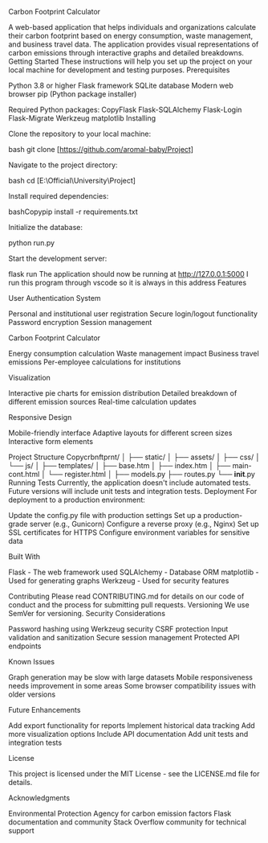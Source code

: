 Carbon Footprint Calculator

A web-based application that helps individuals and organizations calculate their carbon footprint based on energy consumption, waste management, and business travel data. The application provides visual representations of carbon emissions through interactive graphs and detailed breakdowns.
Getting Started
These instructions will help you set up the project on your local machine for development and testing purposes.
Prerequisites

Python 3.8 or higher
Flask framework
SQLite database
Modern web browser
pip (Python package installer)

Required Python packages:
CopyFlask
Flask-SQLAlchemy
Flask-Login
Flask-Migrate
Werkzeug
matplotlib
Installing

Clone the repository to your local machine:

bash git clone [https://github.com/aromal-baby/Project]

Navigate to the project directory:

bash cd [E:\Official\University\Project]

Install required dependencies:

bashCopypip install -r requirements.txt

Initialize the database:

python run.py

Start the development server:

flask run
The application should now be running at http://127.0.0.1:5000
I run this program through vscode so it is always in this address
Features

User Authentication System

Personal and institutional user registration
Secure login/logout functionality
Password encryption
Session management


Carbon Footprint Calculator

Energy consumption calculation
Waste management impact
Business travel emissions
Per-employee calculations for institutions


Visualization

Interactive pie charts for emission distribution
Detailed breakdown of different emission sources
Real-time calculation updates


Responsive Design

Mobile-friendly interface
Adaptive layouts for different screen sizes
Interactive form elements



Project Structure
Copycrbnftprnt/
│
├── static/
│   ├── assets/
│   ├── css/
│   └── js/
│
├── templates/
│   ├── base.htm
│   ├── index.htm
│   ├── main-cont.html
│   └── register.html
│
├── models.py
├── routes.py
└── __init__.py
Running Tests
Currently, the application doesn't include automated tests. Future versions will include unit tests and integration tests.
Deployment
For deployment to a production environment:

Update the config.py file with production settings
Set up a production-grade server (e.g., Gunicorn)
Configure a reverse proxy (e.g., Nginx)
Set up SSL certificates for HTTPS
Configure environment variables for sensitive data

Built With

Flask - The web framework used
SQLAlchemy - Database ORM
matplotlib - Used for generating graphs
Werkzeug - Used for security features

Contributing
Please read CONTRIBUTING.md for details on our code of conduct and the process for submitting pull requests.
Versioning
We use SemVer for versioning.
Security Considerations

Password hashing using Werkzeug security
CSRF protection
Input validation and sanitization
Secure session management
Protected API endpoints

Known Issues

Graph generation may be slow with large datasets
Mobile responsiveness needs improvement in some areas
Some browser compatibility issues with older versions

Future Enhancements

Add export functionality for reports
Implement historical data tracking
Add more visualization options
Include API documentation
Add unit tests and integration tests

License

This project is licensed under the MIT License - see the LICENSE.md file for details.

Acknowledgments

Environmental Protection Agency for carbon emission factors
Flask documentation and community
Stack Overflow community for technical support
